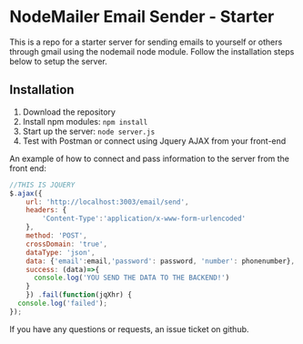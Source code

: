 # NodeMailer Email Sender - Starter

This is a repo for a starter server for sending emails to yourself or others through gmail using the nodemail node module. Follow the installation steps below to setup the server.

## Installation
1. Download the repository
2. Install npm modules: `npm install`
4. Start up the server: `node server.js`
5. Test with Postman or connect using Jquery AJAX from your front-end

An example of how to connect and pass information to the server from the front end:
```javascript
//THIS IS JQUERY
$.ajax({
    url: 'http://localhost:3003/email/send',
    headers: {
        'Content-Type':'application/x-www-form-urlencoded'
    },
    method: 'POST',
    crossDomain: 'true',
    dataType: 'json',
    data: {'email':email,'password': password, 'number': phonenumber},
    success: (data)=>{
      console.log('YOU SEND THE DATA TO THE BACKEND!')
    }
	}) .fail(function(jqXhr) {
  console.log('failed');
});
```

If you have any questions or requests, an issue ticket on github.
